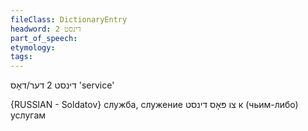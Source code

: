 ```yaml
---
fileClass: DictionaryEntry
headword: דינסט 2
part_of_speech: 
etymology: 
tags: 
---
```

דינסט 2
דער/דאָס
'service'

{RUSSIAN - Soldatov}
служба, служение
צו פּאָס דינסט
к (чьим-либо) услугам